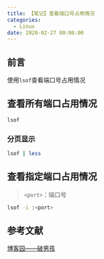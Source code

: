 ```yaml
---
title: 【笔记】查看端口号占用情况
categories:
  - Linux
date: 2020-02-27 00:06:00
---
```


## 前言

使用`lsof`查看端口号占用情况

<!-- more -->

## 查看所有端口占用情况

``` sh
lsof
```

### 分页显示

``` sh
lsof | less
```

## 查看指定端口占用情况

> `<port>`：端口号

``` sh
lsof -i :<port>
```

## 参考文献

[博客园——破男孩](https://www.cnblogs.com/ayseeing/p/4097686.html)

